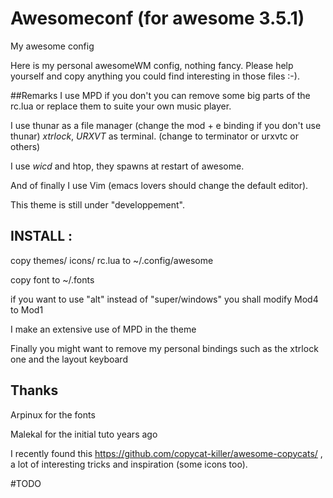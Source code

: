 Awesomeconf (for awesome 3.5.1)
===========

My awesome config

Here is my personal awesomeWM config, nothing fancy. Please help yourself and copy anything you could find interesting in those files :-).



##Remarks
I use MPD if you don't you can remove some big parts of the rc.lua or replace them to suite your own music player.

I use thunar as a file manager (change the mod + e binding if you don't use thunar) _xtrlock_, _URXVT_ as terminal. (change to terminator or urxvtc or others)

I use _wicd_ and htop, they spawns at restart of awesome. 

And of finally I use Vim (emacs lovers should change the default editor).

This theme is still under "developpement".

## INSTALL :
copy themes/ icons/ rc.lua to ~/.config/awesome

copy font to ~/.fonts

if you want to use "alt" instead of "super/windows" you shall modify Mod4 to Mod1

I make an extensive use of MPD in the theme

Finally you might want to remove my personal bindings such as the xtrlock one and the layout keyboard

## Thanks
Arpinux for the fonts

Malekal for the initial tuto years ago

I recently found this https://github.com/copycat-killer/awesome-copycats/ , a lot of interesting tricks and inspiration (some icons too).

#TODO
